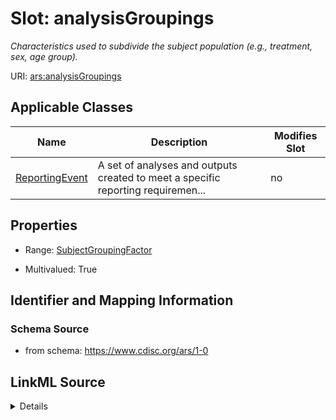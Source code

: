 # Slot: analysisGroupings


_Characteristics used to subdivide the subject population (e.g., treatment, sex, age group)._



URI: [ars:analysisGroupings](https://www.cdisc.org/ars/1-0analysisGroupings)



<!-- no inheritance hierarchy -->




## Applicable Classes

| Name | Description | Modifies Slot |
| --- | --- | --- |
[ReportingEvent](ReportingEvent.md) | A set of analyses and outputs created to meet a specific reporting requiremen... |  no  |







## Properties

* Range: [SubjectGroupingFactor](SubjectGroupingFactor.md)

* Multivalued: True





## Identifier and Mapping Information







### Schema Source


* from schema: https://www.cdisc.org/ars/1-0




## LinkML Source

<details>
```yaml
name: analysisGroupings
description: Characteristics used to subdivide the subject population (e.g., treatment,
  sex, age group).
from_schema: https://www.cdisc.org/ars/1-0
rank: 1000
multivalued: true
alias: analysisGroupings
domain_of:
- ReportingEvent
range: SubjectGroupingFactor
inlined: true
inlined_as_list: true

```
</details>